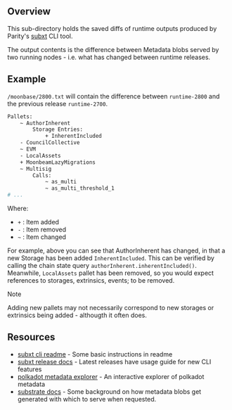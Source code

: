 ## Overview

This sub-directory holds the saved diffs of runtime outputs produced by Parity's [subxt](https://github.com/paritytech/subxt) CLI tool.

The output contents is the difference between Metadata blobs served by two running nodes - i.e. what has changed between runtime releases.

## Example

`/moonbase/2800.txt` will contain the difference between `runtime-2800` and the previous release `runtime-2700`.

```sh
Pallets:
    ~ AuthorInherent
        Storage Entries:
            + InherentIncluded
    - CouncilCollective
    ~ EVM
    - LocalAssets
    + MoonbeamLazyMigrations
    ~ Multisig
        Calls:
            ~ as_multi
            ~ as_multi_threshold_1
# ... 
```

Where:

- `+` : Item added
- `-` : Item removed
- `~` : Item changed

For example, above you can see that AuthorInherent has changed, in that a new Storage has been added `InherentIncluded`. This can be verified by calling the chain state query `authorInherent.inherentIncluded()`.
Meanwhile, `LocalAssets` pallet has been removed, so you would expect references to storages, extrinsics, events; to be removed.

> [!NOTE]  
> Adding new pallets may not necessarily correspond to new storages or extrinsics being added - althougth it often does.

## Resources

- [subxt cli readme](https://github.com/paritytech/subxt/tree/master/cli) - Some basic instructions in readme
- [subxt release docs](https://github.com/paritytech/subxt/releases) - Latest releases have usage guide for new CLI features
- [polkadot metadata explorer](https://wiki.polkadot.network/docs/metadata) - An interactive explorer of polkadot metadata
- [substrate docs](https://docs.substrate.io/build/application-development/#exposing-runtime-information-as-metadata) - Some background on how metadata blobs get generated with which to serve when requested.
